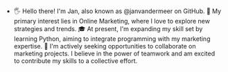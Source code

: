 - 🖐️ Hello there! I'm Jan, also known as @janvandermeer on GitHub.
🎯 My primary interest lies in Online Marketing, where I love to explore new strategies and trends.
🎓 At present, I'm expanding my skill set by learning Python, aiming to integrate programming with my marketing expertise.
🤝 I'm actively seeking opportunities to collaborate on marketing projects. I believe in the power of teamwork and am excited to contribute my skills to a collective effort.

<!---
janvandermeer/janvandermeer is a ✨ special ✨ repository because its `README.md` (this file) appears on your GitHub profile.
You can click the Preview link to take a look at your changes.
--->
